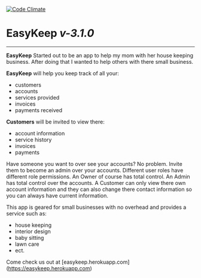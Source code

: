 [![Code Climate](https://codeclimate.com/github/anthonymidili/EasyKeep.png)](https://codeclimate.com/github/anthonymidili/EasyKeep)
# EasyKeep *v-3.1.0*

---

**EasyKeep** Started out to be an app to help my mom with her house keeping business. After doing that I wanted
to help others with there small business.

**EasyKeep** will help you keep track of all your:

+ customers
+ accounts
+ services provided
+ invoices
+ payments received

**Customers** will be invited to view there:

+ account information
+ service history
+ invoices
+ payments

Have someone you want to over see your accounts? No problem. Invite them to become an admin over your accounts.
Different user roles have different role permissions. An Owner of course has total control. An Admin has total control
over the accounts. A Customer can only view there own account information and they can also change there contact
information so you can always have current information.

This app is geared for small businesses with no overhead and provides a service such as:

+ house keeping
+ interior design
+ baby sitting
+ lawn care
+ ect.

Come check us out at [easykeep.herokuapp.com] (https://easykeep.herokuapp.com)

